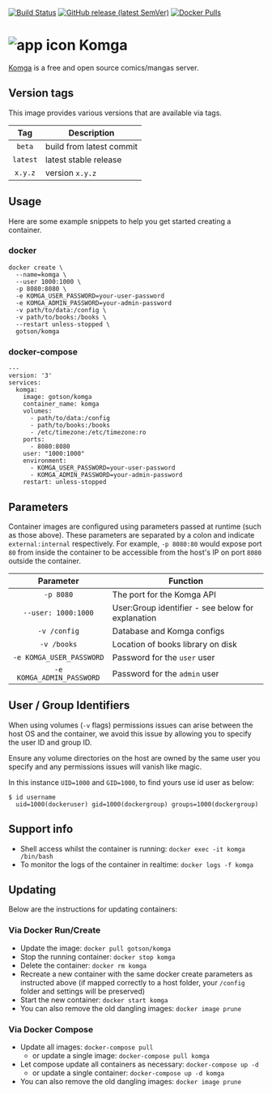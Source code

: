 [![Build Status](https://travis-ci.org/gotson/komga.svg?branch=master)](https://travis-ci.org/gotson/komga)
[![GitHub release (latest SemVer)](https://img.shields.io/github/v/release/gotson/komga?color=blue&label=download&sort=semver)](https://github.com/gotson/komga/releases)
[![Docker Pulls](https://img.shields.io/docker/pulls/gotson/komga)](https://hub.docker.com/r/gotson/komga)

# ![app icon](https://github.com/gotson/komga/raw/master/.github/readme-images/app-icon.png) Komga

[Komga](https://github.com/gotson/komga) is a free and open source comics/mangas server.

## Version tags

This image provides various versions that are available via tags.

|**Tag** |**Description**         |
|:------:|------------------------|
|`beta`  |build from latest commit|
|`latest`|latest stable release   |
|`x.y.z` |version `x.y.z`         |

## Usage

Here are some example snippets to help you get started creating a container.

### docker

```
docker create \
  --name=komga \
  --user 1000:1000 \
  -p 8080:8080 \
  -e KOMGA_USER_PASSWORD=your-user-password
  -e KOMGA_ADMIN_PASSWORD=your-admin-password
  -v path/to/data:/config \
  -v path/to/books:/books \
  --restart unless-stopped \
  gotson/komga
```

### docker-compose

```
---
version: '3'
services:
  komga:
    image: gotson/komga
    container_name: komga
    volumes:
      - path/to/data:/config
      - path/to/books:/books
      - /etc/timezone:/etc/timezone:ro
    ports:
      - 8080:8080
    user: "1000:1000"
    environment:
      - KOMGA_USER_PASSWORD=your-user-password
      - KOMGA_ADMIN_PASSWORD=your-admin-password
    restart: unless-stopped
```

## Parameters

Container images are configured using parameters passed at runtime (such as those above).
These parameters are separated by a colon and indicate `external:internal` respectively.
For example, `-p 8080:80` would expose port `80` from inside the container to be accessible from the host's IP on port `8080` outside the container.

|         Parameter         | Function                                          |
|:-------------------------:|---------------------------------------------------|
| `-p 8080`                 | The port for the Komga API                        |
| `--user: 1000:1000`       | User:Group identifier - see below for explanation |
| `-v /config`              | Database and Komga configs                        |
| `-v /books`               | Location of books library on disk                 |
| `-e KOMGA_USER_PASSWORD`  | Password for the `user` user                      |
| `-e KOMGA_ADMIN_PASSWORD` | Password for the `admin` user                     |

## User / Group Identifiers

When using volumes (`-v` flags) permissions issues can arise between the host OS and the container, we avoid this issue by allowing you to specify the user ID and group ID.

Ensure any volume directories on the host are owned by the same user you specify and any permissions issues will vanish like magic.

In this instance `UID=1000` and `GID=1000`, to find yours use id user as below:

```
$ id username
  uid=1000(dockeruser) gid=1000(dockergroup) groups=1000(dockergroup)
```

## Support info

- Shell access whilst the container is running: `docker exec -it komga /bin/bash`
- To monitor the logs of the container in realtime: `docker logs -f komga`

## Updating

Below are the instructions for updating containers:

### Via Docker Run/Create

- Update the image: `docker pull gotson/komga`
- Stop the running container: `docker stop komga`
- Delete the container: `docker rm komga`
- Recreate a new container with the same docker create parameters as instructed above (if mapped correctly to a host folder, your `/config` folder and settings will be preserved)
- Start the new container: `docker start komga`
- You can also remove the old dangling images: `docker image prune`

### Via Docker Compose

- Update all images: `docker-compose pull`
  - or update a single image: `docker-compose pull komga`
- Let compose update all containers as necessary: `docker-compose up -d`
  - or update a single container: `docker-compose up -d komga`
- You can also remove the old dangling images: `docker image prune`
